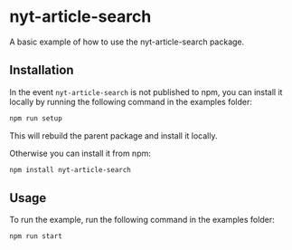 # nyt-article-search

A basic example of how to use the nyt-article-search package.

## Installation

In the event `nyt-article-search` is not published to npm, you can install it locally by running the following command in the examples folder:

```sh
npm run setup
```

This will rebuild the parent package and install it locally.

Otherwise you can install it from npm:

```sh
npm install nyt-article-search
```

## Usage

To run the example, run the following command in the examples folder:

```sh
npm run start
```
